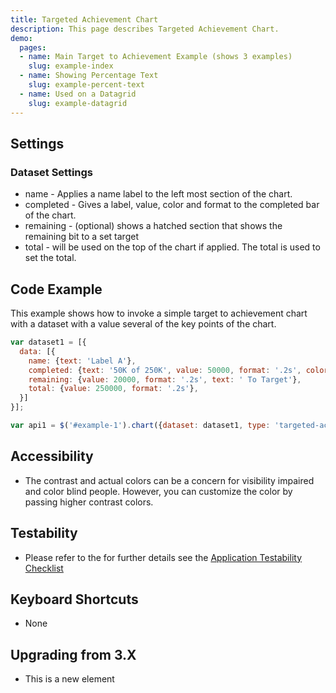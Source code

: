 ```yaml
---
title: Targeted Achievement Chart
description: This page describes Targeted Achievement Chart.
demo:
  pages:
  - name: Main Target to Achievement Example (shows 3 examples)
    slug: example-index
  - name: Showing Percentage Text
    slug: example-percent-text
  - name: Used on a Datagrid
    slug: example-datagrid
---
```


## Settings

### Dataset Settings

- name - Applies a name label to the left most section of the chart.
- completed - Gives a label, value, color and format to the completed bar of the chart.
- remaining - (optional) shows a hatched section that shows the remaining bit to a set target
- total - will be used on the top of the chart if applied. The total is used to set the total.

## Code Example

This example shows how to invoke a simple target to achievement chart with a dataset with a value several of the key points of the chart.

```javascript
var dataset1 = [{
  data: [{
    name: {text: 'Label A'},
    completed: {text: '50K of 250K', value: 50000, format: '.2s', color: 'primary'},
    remaining: {value: 20000, format: '.2s', text: ' To Target'},
    total: {value: 250000, format: '.2s'},
  }]
}];

var api1 = $('#example-1').chart({dataset: dataset1, type: 'targeted-achievement'}).data('chart');
```

## Accessibility

- The contrast and actual colors can be a concern for visibility impaired and color blind people. However, you can customize the color by passing higher contrast colors.

## Testability

- Please refer to the for further details see the [Application Testability Checklist](https://design.infor.com/resources/application-testability-checklist)

## Keyboard Shortcuts

- None

## Upgrading from 3.X

- This is a new element
